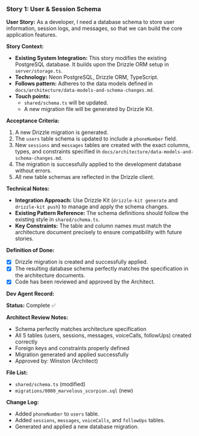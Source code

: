 ### **Story 1: User & Session Schema**

**User Story:**
As a developer, I need a database schema to store user information, session logs, and messages, so that we can build the core application features.

**Story Context:**
*   **Existing System Integration:** This story modifies the existing PostgreSQL database. It builds upon the Drizzle ORM setup in `server/storage.ts`.
*   **Technology:** Neon PostgreSQL, Drizzle ORM, TypeScript.
*   **Follows pattern:** Adheres to the data models defined in `docs/architecture/data-models-and-schema-changes.md`.
*   **Touch points:**
    *   `shared/schema.ts` will be updated.
    *   A new migration file will be generated by Drizzle Kit.

**Acceptance Criteria:**
1.  A new Drizzle migration is generated.
2.  The `users` table schema is updated to include a `phoneNumber` field.
3.  New `sessions` and `messages` tables are created with the exact columns, types, and constraints specified in `docs/architecture/data-models-and-schema-changes.md`.
4.  The migration is successfully applied to the development database without errors.
5.  All new table schemas are reflected in the Drizzle client.

**Technical Notes:**
*   **Integration Approach:** Use Drizzle Kit (`drizzle-kit generate` and `drizzle-kit push`) to manage and apply the schema changes.
*   **Existing Pattern Reference:** The schema definitions should follow the existing style in `shared/schema.ts`.
*   **Key Constraints:** The table and column names must match the architecture document precisely to ensure compatibility with future stories.

**Definition of Done:**
*   [x] Drizzle migration is created and successfully applied.
*   [x] The resulting database schema perfectly matches the specification in the architecture documents.
*   [x] Code has been reviewed and approved by the Architect.

**Dev Agent Record:**

**Status:** Complete ✅

**Architect Review Notes:**
- Schema perfectly matches architecture specification
- All 5 tables (users, sessions, messages, voiceCalls, followUps) created correctly
- Foreign keys and constraints properly defined
- Migration generated and applied successfully
- Approved by: Winston (Architect)

**File List:**
*   `shared/schema.ts` (modified)
*   `migrations/0000_marvelous_scorpion.sql` (new)

**Change Log:**
*   Added `phoneNumber` to `users` table.
*   Added `sessions`, `messages`, `voiceCalls`, and `followUps` tables.
*   Generated and applied a new database migration.